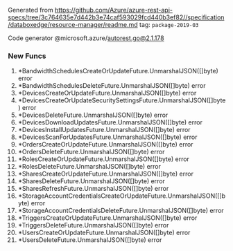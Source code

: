 Generated from https://github.com/Azure/azure-rest-api-specs/tree/3c764635e7d442b3e74caf593029fcd440b3ef82//specification/databoxedge/resource-manager/readme.md tag: `package-2019-03`

Code generator @microsoft.azure/autorest.go@2.1.178


### New Funcs

1. *BandwidthSchedulesCreateOrUpdateFuture.UnmarshalJSON([]byte) error
1. *BandwidthSchedulesDeleteFuture.UnmarshalJSON([]byte) error
1. *DevicesCreateOrUpdateFuture.UnmarshalJSON([]byte) error
1. *DevicesCreateOrUpdateSecuritySettingsFuture.UnmarshalJSON([]byte) error
1. *DevicesDeleteFuture.UnmarshalJSON([]byte) error
1. *DevicesDownloadUpdatesFuture.UnmarshalJSON([]byte) error
1. *DevicesInstallUpdatesFuture.UnmarshalJSON([]byte) error
1. *DevicesScanForUpdatesFuture.UnmarshalJSON([]byte) error
1. *OrdersCreateOrUpdateFuture.UnmarshalJSON([]byte) error
1. *OrdersDeleteFuture.UnmarshalJSON([]byte) error
1. *RolesCreateOrUpdateFuture.UnmarshalJSON([]byte) error
1. *RolesDeleteFuture.UnmarshalJSON([]byte) error
1. *SharesCreateOrUpdateFuture.UnmarshalJSON([]byte) error
1. *SharesDeleteFuture.UnmarshalJSON([]byte) error
1. *SharesRefreshFuture.UnmarshalJSON([]byte) error
1. *StorageAccountCredentialsCreateOrUpdateFuture.UnmarshalJSON([]byte) error
1. *StorageAccountCredentialsDeleteFuture.UnmarshalJSON([]byte) error
1. *TriggersCreateOrUpdateFuture.UnmarshalJSON([]byte) error
1. *TriggersDeleteFuture.UnmarshalJSON([]byte) error
1. *UsersCreateOrUpdateFuture.UnmarshalJSON([]byte) error
1. *UsersDeleteFuture.UnmarshalJSON([]byte) error

